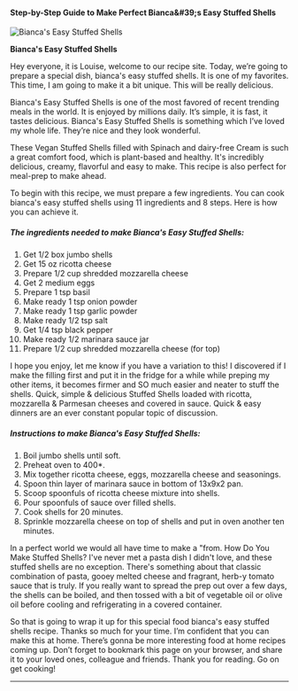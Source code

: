            

#### Step-by-Step Guide to Make Perfect Bianca&amp;#39;s Easy Stuffed Shells

![Bianca's Easy Stuffed Shells](https://img-global.cpcdn.com/recipes/44594735/751x532cq70/biancas-easy-stuffed-shells-recipe-main-photo.jpg)

**Bianca's Easy Stuffed Shells**

Hey everyone, it is Louise, welcome to our recipe site. Today, we’re going to prepare a special dish, bianca's easy stuffed shells. It is one of my favorites. This time, I am going to make it a bit unique. This will be really delicious.

Bianca's Easy Stuffed Shells is one of the most favored of recent trending meals in the world. It is enjoyed by millions daily. It’s simple, it is fast, it tastes delicious. Bianca's Easy Stuffed Shells is something which I’ve loved my whole life. They’re nice and they look wonderful.

These Vegan Stuffed Shells filled with Spinach and dairy-free Cream is such a great comfort food, which is plant-based and healthy. It's incredibly delicious, creamy, flavorful and easy to make. This recipe is also perfect for meal-prep to make ahead.

To begin with this recipe, we must prepare a few ingredients. You can cook bianca's easy stuffed shells using 11 ingredients and 8 steps. Here is how you can achieve it.

##### The ingredients needed to make Bianca's Easy Stuffed Shells:

1.  Get 1/2 box jumbo shells
2.  Get 15 oz ricotta cheese
3.  Prepare 1/2 cup shredded mozzarella cheese
4.  Get 2 medium eggs
5.  Prepare 1 tsp basil
6.  Make ready 1 tsp onion powder
7.  Make ready 1 tsp garlic powder
8.  Make ready 1/2 tsp salt
9.  Get 1/4 tsp black pepper
10.  Make ready 1/2 marinara sauce jar
11.  Prepare 1/2 cup shredded mozzarella cheese (for top)

I hope you enjoy, let me know if you have a variation to this! I discovered if I make the filling first and put it in the fridge for a while while preping my other items, it becomes firmer and SO much easier and neater to stuff the shells. Quick, simple & delicious Stuffed Shells loaded with ricotta, mozzarella & Parmesan cheeses and covered in sauce. Quick & easy dinners are an ever constant popular topic of discussion.

##### Instructions to make Bianca's Easy Stuffed Shells:

1.  Boil jumbo shells until soft.
2.  Preheat oven to 400\*.
3.  Mix together ricotta cheese, eggs, mozzarella cheese and seasonings.
4.  Spoon thin layer of marinara sauce in bottom of 13x9x2 pan.
5.  Scoop spoonfuls of ricotta cheese mixture into shells.
6.  Pour spoonfuls of sauce over filled shells.
7.  Cook shells for 20 minutes.
8.  Sprinkle mozzarella cheese on top of shells and put in oven another ten minutes.

In a perfect world we would all have time to make a "from. How Do You Make Stuffed Shells? I've never met a pasta dish I didn't love, and these stuffed shells are no exception. There's something about that classic combination of pasta, gooey melted cheese and fragrant, herb-y tomato sauce that is truly. If you really want to spread the prep out over a few days, the shells can be boiled, and then tossed with a bit of vegetable oil or olive oil before cooling and refrigerating in a covered container.

So that is going to wrap it up for this special food bianca's easy stuffed shells recipe. Thanks so much for your time. I’m confident that you can make this at home. There’s gonna be more interesting food at home recipes coming up. Don’t forget to bookmark this page on your browser, and share it to your loved ones, colleague and friends. Thank you for reading. Go on get cooking!

* * *